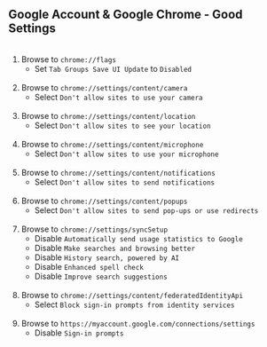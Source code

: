 <!-- https://github.com/mcavallo-git/Coding/blob/main/windows/Google%20Chrome/Google%20Account%20%26%20Google%20Chrome%20-%20Good%20Settings.md -->

## Google Account & Google Chrome - Good Settings

<ol>
 <br /><li>Browse to <code>chrome://flags</code><ul><li>Set <code>Tab Groups Save UI Update</code> to <code>Disabled</code></li></ul></li>
 <br /><li>Browse to <code>chrome://settings/content/camera</code><ul><li>Select <code>Don't allow sites to use your camera</code></li></ul></li>
 <br /><li>Browse to <code>chrome://settings/content/location</code><ul><li>Select <code>Don't allow sites to see your location</code></li></ul></li>
 <br /><li>Browse to <code>chrome://settings/content/microphone</code><ul><li>Select <code>Don't allow sites to use your microphone</code></li></ul></li>
 <br /><li>Browse to <code>chrome://settings/content/notifications</code><ul><li>Select <code>Don't allow sites to send notifications</code></li></ul></li>
 <br /><li>Browse to <code>chrome://settings/content/popups</code><ul><li>Select <code>Don't allow sites to send pop-ups or use redirects</code></li></ul></li>
 <br /><li>Browse to <code>chrome://settings/syncSetup</code>
  <ul>
    <li>Disable <code>Automatically send usage statistics to Google</code></li>
    <li>Disable <code>Make searches and browsing better</code></li>
    <li>Disable <code>History search, powered by AI</code></li>
    <li>Disable <code>Enhanced spell check</code></li>
    <li>Disable <code>Improve search suggestions</code></li>
  </ul></li>
 <br /><li>Browse to <code>chrome://settings/content/federatedIdentityApi</code><ul><li>Select <code>Block sign-in prompts from identity services</code></li></ul></li>
 <br /><li>Browse to <code>https://myaccount.google.com/connections/settings</code><ul><li>Disable <code>Sign-in prompts</code></li></ul></li>
</ol>